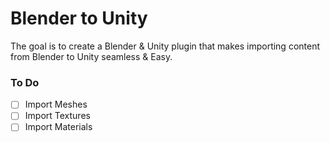 # Blender to Unity

The goal is to create a Blender & Unity plugin that makes importing content from Blender to Unity seamless & Easy.

### To Do
- [ ] Import Meshes
- [ ] Import Textures
- [ ] Import Materials
